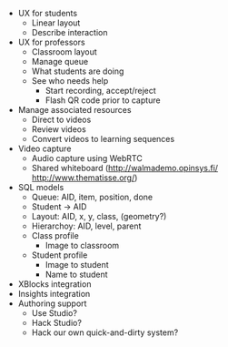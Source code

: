 * UX for students
  * Linear layout
  * Describe interaction
* UX for professors
  * Classroom layout
  * Manage queue
  * What students are doing
  * See who needs help
    * Start recording, accept/reject 
    * Flash QR code prior to capture 
* Manage associated resources
  * Direct to videos
  * Review videos
  * Convert videos to learning sequences
* Video capture
  * Audio capture using WebRTC
  * Shared whiteboard (http://walmademo.opinsys.fi/ http://www.thematisse.org/)
* SQL models
  * Queue: AID, item, position, done
  * Student -> AID
  * Layout: AID, x, y, class, (geometry?)
  * Hierarchoy: AID, level, parent
  * Class profile
    * Image to classroom
  * Student profile
    * Image to student
    * Name to student
* XBlocks integration
* Insights integration
* Authoring support
  * Use Studio?
  * Hack Studio?
  * Hack our own quick-and-dirty system?
